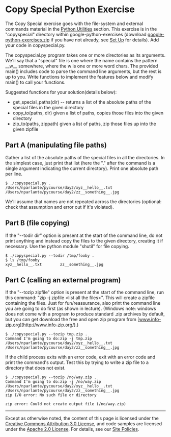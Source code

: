 Copy Special Python Exercise
============================

The Copy Special exercise goes with the file-system and external
commands material in the [Python
Utilities](utilities) section.
This exercise is in the "copyspecial" directory within
google-python-exercises (download
[google-python-exercises.zip](https://github.com/AstunTechnology/python-basics-exercises/archive/master.zip)
if you have not already, see [Set
Up](set-up) for details). Add
your code in copyspecial.py.

The copyspecial.py program takes one or more directories as its
arguments. We'll say that a "special" file is one where the name
contains the pattern \_\_w\_\_ somewhere, where the w is one or more
word chars. The provided main() includes code to parse the command line
arguments, but the rest is up to you. Write functions to implement the
features below and modify main() to call your functions.

Suggested functions for your solution(details below):

-   get\_special\_paths(dir) -- returns a list of the absolute paths of
    the special files in the given directory
-   copy\_to(paths, dir) given a list of paths, copies those files into
    the given directory
-   zip\_to(paths, zippath) given a list of paths, zip those files up
    into the given zipfile

Part A (manipulating file paths)
--------------------------------

Gather a list of the absolute paths of the special files in all the
directories. In the simplest case, just print that list (here the "."
after the command is a single argument indicating the current
directory). Print one absolute path per line.

    $ ./copyspecial.py .
    /Users/nparlante/pycourse/day2/xyz__hello__.txt
    /Users/nparlante/pycourse/day2/zz__something__.jpg

We'll assume that names are not repeated across the directories
(optional: check that assumption and error out if it's violated).

Part B (file copying)
---------------------

If the "--todir dir" option is present at the start of the command line,
do not print anything and instead copy the files to the given directory,
creating it if necessary. Use the python module "shutil" for file
copying.

    $ ./copyspecial.py --todir /tmp/fooby .
    $ ls /tmp/fooby
    xyz__hello__.txt        zz__something__.jpg

Part C (calling an external program)
------------------------------------

If the "--tozip zipfile" option is present at the start of the command
line, run this command: "zip -j zipfile &lt;list all the files&gt;".
This will create a zipfile containing the files. Just for
fun/reassurance, also print the command line you are going to do first
(as shown in lecture). (Windows note: windows does not come with a
program to produce standard .zip archives by default, but you can get
download the free and open zip program from
[www.info-zip.org](http://www.info-zip.org/).)

    $ ./copyspecial.py --tozip tmp.zip .
    Command I'm going to do:zip -j tmp.zip /Users/nparlante/pycourse/day2/xyz__hello__.txt
    /Users/nparlante/pycourse/day2/zz__something__.jpg

If the child process exits with an error code, exit with an error code
and print the command's output. Test this by trying to write a zip file
to a directory that does not exist.

    $ ./copyspecial.py --tozip /no/way.zip .
    Command I'm going to do:zip -j /no/way.zip /Users/nparlante/pycourse/day2/xyz__hello__.txt
    /Users/nparlante/pycourse/day2/zz__something__.jpg
    zip I/O error: No such file or directory

    zip error: Could not create output file (/no/way.zip)

----

Except as otherwise noted, the content of this page is licensed under
the [Creative Commons Attribution 3.0
License](http://creativecommons.org/licenses/by/3.0/), and code samples
are licensed under the [Apache 2.0
License](http://www.apache.org/licenses/LICENSE-2.0). For details, see
our [Site Policies](https://developers.google.com/terms/site-policies).
